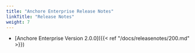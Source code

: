 ```yaml
---
title: "Anchore Enterprise Release Notes"
linkTitle: "Release Notes"
weight: 7
---
```


* [Anchore Enterprise Version 2.0.0]({{< ref "/docs/releasenotes/200.md" >}})

